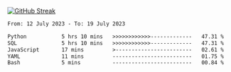 [![GitHub Streak](https://streak-stats.demolab.com?user=renren-017&theme=sea&hide_border=true&background=DD272700)](https://git.io/streak-stats)

<!--START_SECTION:waka-->

```txt
From: 12 July 2023 - To: 19 July 2023

Python           5 hrs 10 mins   >>>>>>>>>>>>-------------   47.31 %
SQL              5 hrs 10 mins   >>>>>>>>>>>>-------------   47.31 %
JavaScript       17 mins         >------------------------   02.61 %
YAML             11 mins         -------------------------   01.75 %
Bash             5 mins          -------------------------   00.84 %
```

<!--END_SECTION:waka-->
